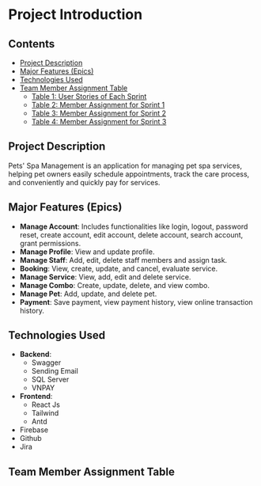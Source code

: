 # Project Introduction

## Contents
- [Project Description](#project-description)
- [Major Features (Epics)](#major-features-epics)
- [Technologies Used](#technologies-used)
- [Team Member Assignment Table](#team-member-assignment-table)
  - [Table 1: User Stories of Each Sprint](#table-1-user-stories-of-each-sprint)
  - [Table 2: Member Assignment for Sprint 1](#table-2-member-assignment-for-sprint-1)
  - [Table 3: Member Assignment for Sprint 2](#table-3-member-assignment-for-sprint-2)
  - [Table 4: Member Assignment for Sprint 3](#table-4-member-assignment-for-sprint-3)

## Project Description
Pets' Spa Management is an application for managing pet spa services, helping pet owners easily schedule appointments, track the care process, and conveniently and quickly pay for services.


## Major Features (Epics)
- **Manage Account**: Includes functionalities like login, logout, password reset, create account, edit account, delete account, search account, grant permissions.
- **Manage Profile**: View and update profile.
- **Manage Staff**: Add, edit, delete staff members and assign task.
- **Booking**: View, create, update, and cancel, evaluate service.
- **Manage Service**: View, add, edit and delete service.
- **Manage Combo**: Create, update, delete, and view combo.
- **Manage Pet**: Add, update, and delete pet.
- **Payment**: Save payment, view payment history, view online transaction history.

## Technologies Used
- **Backend**:
  - Swagger
  - Sending Email
  - SQL Server
  - VNPAY
- **Frontend**:
  - React Js
  - Tailwind
  - Antd
- Firebase
- Github
- Jira

## Team Member Assignment Table